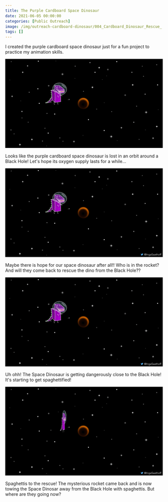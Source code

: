 ```yaml
---
title: The Purple Cardboard Space Dinosaur
date: 2021-06-05 00:00:00
categories: [Public Outreach]
image: /img/outreach-cardboard-dinosaur/004_Cardboard_Dinosaur_Rescue_.gif
tags: []
---
```


I created the purple cardboard space dinosaur just for a fun project to practice my animation skills.
    
![Looks like the purple cardboard space dinosaur is lost in an orbit around a Black Hole! Let's hope its oxygen supply lasts for a while...](/img/outreach-cardboard-dinosaur/001_Orbiting_Dinosaur.gif)
    
Looks like the purple cardboard space dinosaur is lost in an orbit around a Black Hole! Let's hope its oxygen supply lasts for a while...
    
![Maybe there is hope for our space dinosaur after all!! Who is in the rocket? And will they come back to rescue the dino from the Black Hole??](/img/outreach-cardboard-dinosaur/002_Cardboard_Dinosaur_BH_rocket.gif)
    
Maybe there is hope for our space dinosaur after all!! Who is in the rocket? And will they come back to rescue the dino from the Black Hole??
    
![Uh ohh! The Space Dinosaur is getting dangerously close to the Black Hole! It's starting to get spaghettified!](/img/outreach-cardboard-dinosaur/003_Cardboard_Dinosaur_BH_spaghetti_.gif)
    
Uh ohh! The Space Dinosaur is getting dangerously close to the Black Hole! It's starting to get spaghettified!
    
![Spaghettis to the rescue! The mysterious rocket came back and is now towing the Space Dinosar away from the Black Hole with spaghettis. But where are they going now?](/img/outreach-cardboard-dinosaur/004_Cardboard_Dinosaur_Rescue_.gif)
    
Spaghettis to the rescue! The mysterious rocket came back and is now towing the Space Dinosar away from the Black Hole with spaghettis. But where are they going now?